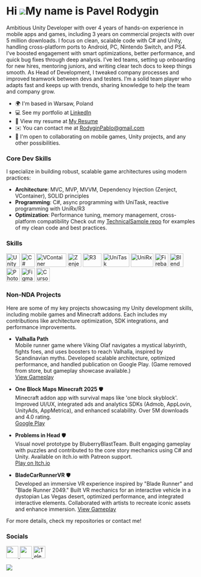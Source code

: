 Hi ![](https://user-images.githubusercontent.com/18350557/176309783-0785949b-9127-417c-8b55-ab5a4333674e.gif)My name is Pavel Rodygin
=======================================================================================================================================
Ambitious Unity Developer with over 4 years of hands-on experience in mobile apps and games, including 3 years on commercial projects with over 5 million downloads. I focus on clean, scalable code with C# and Unity, handling cross-platform ports to Android, PC, Nintendo Switch, and PS4. I’ve boosted engagement with smart optimizations, better performance, and quick bug fixes through deep analysis.
I’ve led teams, setting up onboarding for new hires, mentoring juniors, and writing clear tech docs to keep things smooth. As Head of Development, I tweaked company processes and improved teamwork between devs and testers. I’m a solid team player who adapts fast and keeps up with trends, sharing knowledge to help the team and company grow.
* 🌍 I'm based in Warsaw, Poland
* 💻 See my portfolio at [LinkedIn](https://www.linkedin.com/in/pavel-rodygin)
* 📄 View my resume at [My Resume](https://docs.google.com/document/d/1bRBEm7o-Sh4t0CP76oQashDS_YL69raQOfUPMtbY6Nw/edit?usp=sharing)
* ✉️ You can contact me at [RodyginPablo@gmail.com](mailto:RodyginPablo@gmail.com)
* 🤝 I'm open to collaborating on mobile games, Unity projects, and any other possibilities.
### Core Dev Skills
I specialize in building robust, scalable game architectures using modern practices:
- **Architecture**: MVC, MVP, MVVM, Dependency Injection (Zenject, VContainer), SOLID principles
- **Programming**: C#, async programming with UniTask, reactive programming with UniRx/R3
- **Optimization**: Performance tuning, memory management, cross-platform compatibility
Check out my [TechnicalSample repo](https://github.com/PavelRodygin/TechnicalSample) for examples of my clean code and best practices.

### Skills
<p align="left">
<a href="https://unity.com/" target="_blank" rel="noreferrer"><img src="https://cdn.simpleicons.org/unity/000000" width="36" height="36" alt="Unity" /></a>
<a href="https://docs.microsoft.com/en-us/dotnet/csharp/" target="_blank" rel="noreferrer"><img src="https://raw.githubusercontent.com/danielcranney/readme-generator/main/public/icons/skills/csharp-colored.svg" width="36" height="36" alt="C#" /></a>
<a href="https://github.com/hadashiA/VContainer" target="_blank" rel="noreferrer"><img src="https://img.shields.io/badge/VContainer-7B68EE?style=flat&logo=unity&logoColor=white" width="80" height="36" alt="VContainer" /></a>
<a href="https://github.com/modesttree/Zenject" target="_blank" rel="noreferrer"><img src="https://raw.githubusercontent.com/modesttree/Zenject/master/Documentation/Images/PNG_Zenject-colour%20(1).png" width="36" height="36" alt="Zenject" /></a>
<a href="https://github.com/Cysharp/R3" target="_blank" rel="noreferrer"><img src="https://img.shields.io/badge/R3-9C27B0?style=flat&logo=reactivex&logoColor=white" width="50" height="36" alt="R3" /></a>
<a href="https://github.com/Cysharp/UniTask" target="_blank" rel="noreferrer"><img src="https://img.shields.io/badge/UniTask-FF9500?style=flat&logo=unity&logoColor=white" width="70" height="36" alt="UniTask" /></a>
<a href="https://github.com/neuecc/UniRx" target="_blank" rel="noreferrer"><img src="https://img.shields.io/badge/UniRx-1E88E5?style=flat&logo=reactivex&logoColor=white" width="60" height="36" alt="UniRx" /></a>
<a href="https://firebase.google.com/" target="_blank" rel="noreferrer"><img src="https://raw.githubusercontent.com/danielcranney/readme-generator/main/public/icons/skills/firebase-colored.svg" width="36" height="36" alt="Firebase" /></a>
<a href="https://www.blender.org/" target="_blank" rel="noreferrer"><img src="https://raw.githubusercontent.com/danielcranney/readme-generator/main/public/icons/skills/blender-colored.svg" width="36" height="36" alt="Blender" /></a>
<a href="https://www.adobe.com/uk/products/photoshop.html" target="_blank" rel="noreferrer"><img src="https://raw.githubusercontent.com/danielcranney/readme-generator/main/public/icons/skills/photoshop-colored.svg" width="36" height="36" alt="Photoshop" /></a>
<a href="https://www.figma.com/" target="_blank" rel="noreferrer"><img src="https://raw.githubusercontent.com/danielcranney/readme-generator/main/public/icons/skills/figma-colored.svg" width="36" height="36" alt="Figma" /></a>
<a href="https://cursor.sh/" target="_blank" rel="noreferrer"><img src="https://cursor.sh/brand/icon.svg" width="36" height="36" alt="Cursor" /></a>
</p>

### Non-NDA Projects
Here are some of my key projects showcasing my Unity development skills, including mobile games and Minecraft addons. Each includes my contributions like architecture optimization, SDK integrations, and performance improvements.

- **Valhalla Path**   
  Mobile runner game where Viking Olaf navigates a mystical labyrinth, fights foes, and uses boosters to reach Valhalla, inspired by Scandinavian myths. Developed scalable architecture, optimized performance, and handled publication on Google Play. (Game removed from store, but gameplay showcase available.)  
  [View Gameplay](https://developmate.pro/valhallapath)

- **One Block Maps Minecraft 2025** 🛡️  
  Minecraft addon app with survival maps like 'one block skyblock'. Improved UI/UX, integrated ads and analytics SDKs (Admob, AppLovin, UnityAds, AppMetrica), and enhanced scalability. Over 5M downloads and 4.0 rating.  
  [Google Play](https://play.google.com/store/apps/details?id=com.mpcenewmods.oneblockskyblocksurvv2&hl=en&gl=us)

- **Problems in Head** 🛡️                                                                                                
  Visual novel prototype by BluberryBlastTeam. Built engaging gameplay with puzzles and contributed to the core story mechanics using C# and Unity. Available on itch.io with Patreon support.                           
  [Play on Itch.io](https://blueberry-blast-team.itch.io/problems-in-head)

- **BladeCarRunnerVR** 🛡️                                                                                                           
  Developed an immersive VR experience inspired by "Blade Runner" and "Blade Runner 2049." Built VR mechanics for an interactive vehicle in a dystopian Las Vegas desert, optimized performance, and integrated interactive elements. Collaborated with artists to recreate iconic assets and enhance immersion.
  [View Gameplay](https://www.youtube.com/watch?v=iahhvlL82R0&ab_channel=AnastasiyaLesina)

For more details, check my repositories or contact me!

### Socials
<p align="left"> <a href="https://www.github.com/PavelRodygin" target="_blank" rel="noreferrer"> <picture> <source media="(prefers-color-scheme: dark)" srcset="https://raw.githubusercontent.com/danielcranney/readme-generator/main/public/icons/socials/github-dark.svg" /> <source media="(prefers-color-scheme: light)" srcset="https://raw.githubusercontent.com/danielcranney/readme-generator/main/public/icons/socials/github.svg" /> <img src="https://raw.githubusercontent.com/danielcranney/readme-generator/main/public/icons/socials/github.svg" width="32" height="32" /> </picture> </a> <a href="https://www.linkedin.com/in/pavel-rodygin" target="_blank" rel="noreferrer"> <picture> <source media="(prefers-color-scheme: dark)" srcset="https://raw.githubusercontent.com/danielcranney/readme-generator/main/public/icons/socials/linkedin-dark.svg" /> <source media="(prefers-color-scheme: light)" srcset="https://raw.githubusercontent.com/danielcranney/readme-generator/main/public/icons/socials/linkedin.svg" /> <img src="https://raw.githubusercontent.com/danielcranney/readme-generator/main/public/icons/socials/linkedin.svg" width="32" height="32" /> </picture> </a> <a href="https://t.me/pablo_rodygin" target="_blank" rel="noreferrer"><img src="https://cdn.simpleicons.org/telegram/26A5E4" width="32" height="32" alt="Telegram" /></a></p>

![](https://komarev.com/ghpvc/?username=PavelRodygin&style=for-the-badge)
